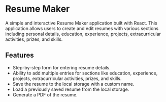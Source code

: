 # Resume Maker

A simple and interactive Resume Maker application built with React. This application allows users to create and edit resumes with various sections including personal details, education, experience, projects, extracurricular activities, prizes, and skills.

## Features

- Step-by-step form for entering resume details.
- Ability to add multiple entries for sections like education, experience, projects, extracurricular activities, prizes, and skills.
- Save the resume to the local storage with a custom name.
- Load a previously saved resume from the local storage.
- Generate a PDF of the resume.

